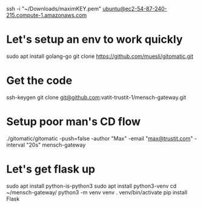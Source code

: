 ssh -i "~/Downloads/maximKEY.pem" ubuntu@ec2-54-87-240-215.compute-1.amazonaws.com

# Let's setup an env to work quickly
sudo apt install golang-go
git clone https://github.com/muesli/gitomatic.git

# Get the code 
ssh-keygen
git clone git@github.com:vatit-trustit-1/mensch-gateway.git

# Setup poor man's CD flow
./gitomatic/gitomatic -push=false -author "Max" -email "max@trustit.com" -interval "20s" mensch-gateway

# Let's get flask up
sudo apt install python-is-python3
sudo apt install python3-venv
cd ~/mensch-gateway/
python3 -m venv venv
. venv/bin/activate
pip install Flask
